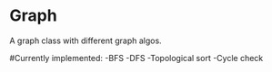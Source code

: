 # Graph
A graph class with different graph algos.

#Currently implemented:
-BFS
-DFS
-Topological sort
-Cycle check
